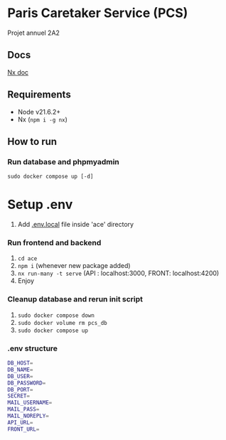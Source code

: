 # Paris Caretaker Service (PCS)

Projet annuel 2A2

## Docs
[Nx doc](ace/README.md)

## Requirements
- Node v21.6.2+
- Nx (`npm i -g nx`)

## How to run
### Run database and phpmyadmin
`sudo docker compose up [-d]`

# Setup .env
1. Add [.env.local](#env-structure)  file inside 'ace' directory
### Run frontend and backend
1. `cd ace`
2. `npm i` (whenever new package added)
3. `nx run-many -t serve` (API : localhost:3000, FRONT: localhost:4200)
4. Enjoy

### Cleanup database and rerun init script
1. `sudo docker compose down`
2. `sudo docker volume rm pcs_db`
3. `sudo docker compose up`

### .env structure
```bash
DB_HOST=
DB_NAME=
DB_USER=
DB_PASSWORD=
DB_PORT=
SECRET=
MAIL_USERNAME=
MAIL_PASS=
MAIL_NOREPLY=
API_URL=
FRONT_URL=
```